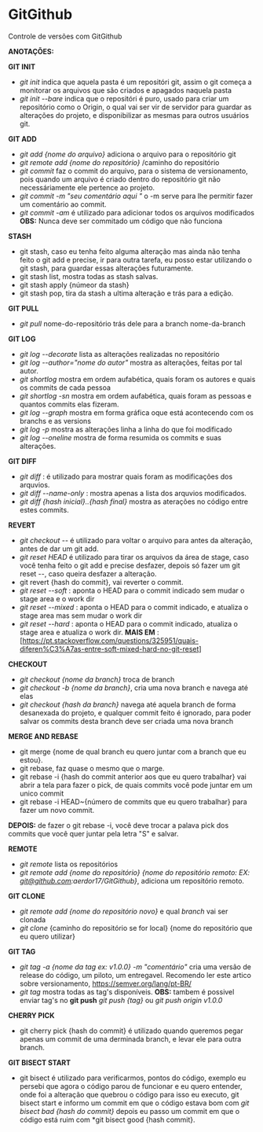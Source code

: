 # GitGithub
Controle de versões com GitGithub

**ANOTAÇÕES:**

**GIT INIT**
- *git init* indica que aquela pasta é um repositóri git, assim o git começa a monitorar os arquivos que são criados e apagados naquela pasta
- *git init --bare* indica que o repositóri é puro, usado para criar um repositório como o Origin, o qual vai ser vir de servidor para guardar as alterações
	do projeto, e disponibilizar as mesmas para outros usuários git.
	
**GIT ADD**
- *git add {nome do arquivo}* adiciona o arquivo para o repositório git
- *git remote add {nome do repositório}* /caminho do repositório
- *git commit* faz o commit do arquivo, para o sistema de versionamento, pois quando um arquivo é criado dentro do repositório git
	não necessáriamente ele pertence ao projeto.
- *git commit -m "seu comentário aqui "* o -m serve para lhe permitir fazer um comentário ao commit.
- *git commit -am* é utilizado para adicionar todos os arquivos modificados
	**OBS:** Nunca deve ser commitado um código que não funciona
	
**STASH**
- git stash, caso eu tenha feito alguma alteração mas ainda não tenha feito o git add e precise, ir para outra tarefa, eu posso estar utilizando o git stash, para guardar essas alterações futuramente.
- git stash list, mostra todas as stash salvas.
- git stash apply {númeor da stash}
- git stash pop, tira da stash a ultima alteração e trás para a edição.
	
**GIT PULL**
- *git pull* nome-do-repositório trás dele para a  branch nome-da-branch


**GIT LOG**
- *git log --decorate* lista as alterações realizadas no repositório
- *git log --author="nome do autor"* mostra as alterações, feitas por tal autor.
- *git shortlog* mostra em ordem aufabética, quais foram os autores e quais os commits de cada pessoa
- *git shortlog -sn* mostra em ordem aufabética, quais foram as pessoas e quantos commits elas fizeram.
- *git log --graph* mostra em forma gráfica oque está acontecendo com os branchs e as versions
- *git log -p* mostra as alterações linha a linha do que foi modificado
- *git log --oneline* mostra de forma resumida os commits e suas alterações. 

**GIT DIFF**
- *git diff* : é utilizado para mostrar quais foram as modificações dos arquvios.
- *git diff --name-only* : mostra apenas a lista dos arquvios modificados.
- *git diff {hash inicial}..{hash final}* mostra as aterações no código entre estes commits.

**REVERT**
- *git checkout -- <nome do arquivo>*  é utilizado para voltar o arquivo para antes da alteração, antes de dar um git add.
- *git reset HEAD <nome do arquivo>*  é utilizado para tirar os arquivos da área de stage, caso você tenha feito o git add e precise desfazer, depois só fazer um git reset --<nome do arquivo>, caso queira desfazer a alteração.
- git revert {hash do commit}, vai reverter o commit.
- *git reset --soft*  : aponta o HEAD para o commit indicado sem mudar o stage area e o work dir
- *git reset --mixed* : aponta o HEAD para o commit indicado, e atualiza o stage area mas sem mudar o work dir
- *git reset --hard* : aponta o HEAD para o commit indicado, atualiza o stage area e atualiza o work dir. 
**MAIS EM** : [https://pt.stackoverflow.com/questions/325951/quais-diferen%C3%A7as-entre-soft-mixed-hard-no-git-reset]
	

**CHECKOUT**
- *git checkout {nome da branch}* troca de branch
- *git checkout -b {nome da branch}*, cria uma nova branch e navega até elas
- *git checkout {hash da branch}* navega até aquela branch de forma desanexada do projeto, e qualquer commit feito é ignorado, para poder salvar os commits desta branch deve ser  criada uma nova branch

**MERGE AND REBASE**
-  git merge {nome de qual branch eu quero juntar com a branch que eu estou}.
-  git rebase, faz quase o mesmo que o marge.
-  git rebase -i {hash do commit anterior aos que eu quero trabalhar} vai abrir a tela para fazer o pick, de quais commits você pode juntar em um unico commit
-  git rebase -i HEAD~{número de commits que eu quero trabalhar} para fazer um novo commit.

**DEPOIS:** de fazer o git rebase -i, você deve trocar a palava pick dos commits que você quer juntar pela letra "S" e salvar. 

**REMOTE** 
- *git remote* lista os repositórios 
- *git remote add {nome do repositório} {nome do repositório remoto: EX: git@github.com:aerdor17/GitGithub}*, adiciona um repositório remoto.

**GIT CLONE**
- *git remote add {nome do repositório novo}* e qual *branch* vai ser clonada
- *git clone* {caminho do repositório se for local} {nome do repositório que eu quero utilizar}

**GIT TAG**
- *git tag -a {nome da tag ex: v1.0.0} -m "comentário"* cria uma versão de release do código, um piloto, um entregavel. 
	Recomendo ler este artico sobre versionamento, https://semver.org/lang/pt-BR/
- *git tag* mostra todas as tag's disponíveis.
**OBS:** tambem é possivel enviar tag's no **git push** *git push {tag}* ou *git push origin v1.0.0*
	
	
**CHERRY PICK**
- git cherry pick {hash do commit} é utilizado quando queremos pegar apenas um commit de uma derminada branch, e levar ele para outra branch.
	
**GIT BISECT START**
- git bisect é utilizado para verificarmos, pontos do código, exemplo eu persebi que agora o código parou de funcionar e eu quero entender, onde foi a alteração que quebrou  o código para isso eu executo, git bisect start e informo um commit em que o código estava bom com *git bisect bad {hash do commit}* depois eu passo um commit em que o código está ruim com *git bisect good {hash commit}.
	

